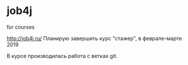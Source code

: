 # job4j
for courses

http://job4j.ru/
Планирую завершить курс "стажер", в феврале-марте 2019

В курсе производилась работа с ветках git.